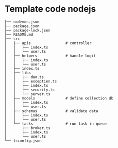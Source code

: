 # Template code nodejs 

    ├── nodemon.json
    ├── package.json
    ├── package-lock.json
    ├── README.md
    ├── src
    │   ├── apis                # controller
    │   │   ├── index.ts
    │   │   └── user.ts
    │   ├── helpers             # handle logit
    │   │   ├── index.ts
    │   │   └── user.ts
    │   ├── index.ts
    │   ├── libs
    │   │   ├── dao.ts
    │   │   ├── exception.ts
    │   │   ├── index.ts
    │   │   ├── security.ts
    │   │   └── server.ts
    │   ├── models              # define collection db
    │   │   ├── index.ts
    │   │   └── user.ts
    │   ├── schemas             # validate data
    │   │   ├── index.ts
    │   │   └── user.ts
    │   └── tasks               # run task in queue
    │       ├── broker.ts
    │       ├── index.ts
    │       └── user.ts
    └── tsconfig.json

